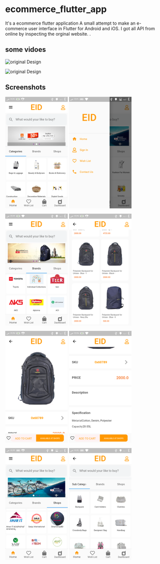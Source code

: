 # ecommerce_flutter_app

It's a ecommerce flutter application A small attempt to make an e-commerce user interface in Flutter for Android and iOS. 
I got all API from online by inspecting the orginal website. .

## some vidoes
<!-- record_1 -->
![original Design](https://github.com/ahmedeidd/ecommerce_app_api-/blob/main/screenshots/record_1.gif "Design")

<!-- record_2 -->
![original Design](https://github.com/ahmedeidd/ecommerce_app_api-/blob/main/screenshots/record_2.gif "Design")

## Screenshots

<img src="screenshots/screenshot_1.png" width="200">  <img src="screenshots/screenshot_2.png" width="200"> 
 
<img src="screenshots/screenshot_3.png" width="200">  <img src="screenshots/screenshot_4.png" width="200">  

<img src="screenshots/screenshot_5.png" width="200">    <img src="screenshots/screenshot_6.png" width="200">

<img src="screenshots/screenshot_7.png" width="200">   <img src="screenshots/screenshot_8.png" width="200">
